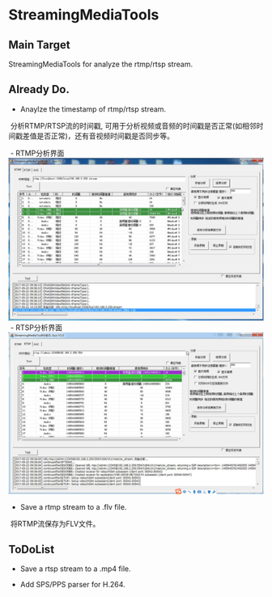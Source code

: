 # StreamingMediaTools

## Main Target 
StreamingMediaTools for analyze the rtmp/rtsp stream.

## Already Do.
- Anaylze the timestamp of rtmp/rtsp stream.

  分析RTMP/RTSP流的时间戳, 可用于分析视频或音频的时间戳是否正常(如相邻时间戳差值是否正常)，还有音视频时间戳是否同步等。
  
  - RTMP分析界面
  ![RTMP Stream Analyze](https://github.com/ZhaoliangGuo/Resources/blob/master/images/rtmp_analyze_01.jpg)
  - RTSP分析界面
  ![RTSP Stream Analyze](https://github.com/ZhaoliangGuo/Resources/blob/master/images/rtsp_analyze.jpg)
- Save a rtmp stream to a .flv file.

  将RTMP流保存为FLV文件。
  
## ToDoList
- Save a rtsp stream to a .mp4 file.

- Add SPS/PPS parser for H.264.
